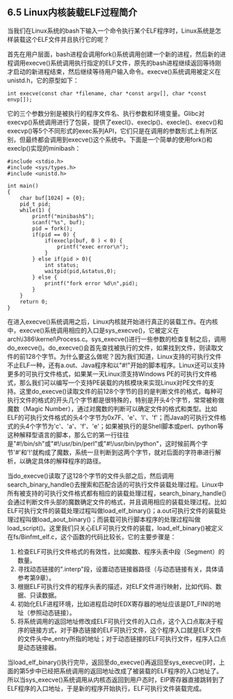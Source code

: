## 6.5 Linux内核装载ELF过程简介

当我们在Linux系统的bash下输入一个命令执行某个ELF程序时，Linux系统是怎样装载这个ELF文件并且执行它的呢？

首先在用户层面，bash进程会调用fork()系统调用创建一个新的进程，然后新的进程调用execve()系统调用执行指定的ELF文件，原先的bash进程继续返回等待刚才启动的新进程结束，然后继续等待用户输入命令。execve()系统调用被定义在unistd.h，它的原型如下：

    int execve(const char *filename, char *const argv[], char *const envp[]);

它的三个参数分别是被执行的程序文件名、执行参数和环境变量。Glibc对execvp()系统调用进行了包装，提供了execl()、execlp()、execle()、execv()和execvp()等5个不同形式的exec系列API，它们只是在调用的参数形式上有所区别，但最终都会调用到execve()这个系统中。下面是一个简单的使用fork()和execlp()实现的minibash：

    #include <stdio.h>
    #include <sys/types.h>
    #include <unistd.h>

    int main()
    {
        char buf[1024] = {0};
        pid_t pid;
        while(1) {
            printf("minibash$");
            scanf("%s", buf);
            pid = fork();
            if(pid == 0) {
                if(execlp(buf, 0 ) < 0) {
                    printf("exec error\n");
                }
            } else if(pid > 0){
                int status;
                waitpid(pid,&status,0);
            } else {
                printf("fork error %d\n",pid);
            }
        }
        return 0;
    }

在进入execve()系统调用之后，Linux内核就开始进行真正的装载工作。在内核中，execve()系统调用相应的入口是sys_execve()，它被定义在arch\\i386\\kernel\\Process.c。sys_execve()进行一些参数的检查复制之后，调用do_execve()。do_execve()会首先查找被执行的文件，如果找到文件，则读取文件的前128个字节。为什么要这么做呢？因为我们知道，Linux支持的可执行文件不止ELF一种，还有a.out、Java程序和以"#!"开始的脚本程序。Linux还可以支持更多的可执行文件格式，如果某一天Linux须支持Windows
PE的可执行文件格式，那么我们可以编写一个支持PE装载的内核模块来实现Linux对PE文件的支持。这里do_execve()读取文件的前128个字节的目的是判断文件的格式，每种可执行文件的格式的开头几个字节都是很特殊的，特别是开头4个字节，常常被称做魔数（Magic
Number），通过对魔数的判断可以确定文件的格式和类型。比如ELF的可执行文件格式的头4个字节为0x7F、'e'、'l'、'f'；而Java的可执行文件格式的头4个字节为'c'、'a'、'f'、'e'；如果被执行的是Shell脚本或perl、python等这种解释型语言的脚本，那么它的第一行往往是"#!/bin/sh"或"#!/usr/bin/perl"或"#!/usr/bin/python"，这时候前两个字节'#'和'!'就构成了魔数，系统一旦判断到这两个字节，就对后面的字符串进行解析，以确定具体的解释程序的路径。

当do_execve()读取了这128个字节的文件头部之后，然后调用search_binary_handle()去搜索和匹配合适的可执行文件装载处理过程。Linux中所有被支持的可执行文件格式都有相应的装载处理过程，search_binary_handle()会通过判断文件头部的魔数确定文件的格式，并且调用相应的装载处理过程。比如ELF可执行文件的装载处理过程叫做load_elf_binary()；a.out可执行文件的装载处理过程叫做load_aout_binary()；而装载可执行脚本程序的处理过程叫做load_script()。这里我们只关心ELF可执行文件的装载，load_elf_binary()被定义在fs/Binfmt_elf.c，这个函数的代码比较长，它的主要步骤是：

1.  检查ELF可执行文件格式的有效性，比如魔数、程序头表中段（Segment）的数量。
2.  寻找动态链接的".interp"段，设置动态链接器路径（与动态链接有关，具体请参考第9章）。
3.  根据ELF可执行文件的程序头表的描述，对ELF文件进行映射，比如代码、数据、只读数据。
4.  初始化ELF进程环境，比如进程启动时EDX寄存器的地址应该是DT_FINI的地址（参照动态链接）。
5.  将系统调用的返回地址修改成ELF可执行文件的入口点，这个入口点取决于程序的链接方式，对于静态链接的ELF可执行文件，这个程序入口就是ELF文件的文件头中e_entry所指的地址；对于动态链接的ELF可执行文件，程序入口点是动态链接器。

当load_elf_binary()执行完毕，返回至do_execve()再返回至sys_execve()时，上面的第5步中已经把系统调用的返回地址改成了被装载的ELF程序的入口地址了。所以当sys_execve()系统调用从内核态返回到用户态时，EIP寄存器直接跳转到了ELF程序的入口地址，于是新的程序开始执行，ELF可执行文件装载完成。
